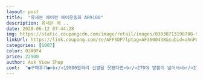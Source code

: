 ```yaml
---
layout: post 
title:  "유세븐 에어런 에어운동화 AR9100" 
description: 유세븐 에 ..
date: 2020-06-12 07:44:28 
img: https://static.coupangcdn.com/image/retail/images/83038713198788-9268deda-2e65-45ca-9d31-dc0960fb7d29.jpg 
linkUrl: https://link.coupang.com/re/AFFSDP?lptag=AF3600438&subid=ahnPublicAsk&pageKey=189188245&itemId=540172220&vendorItemId=4412849854&traceid=V0-113-18ed2412fbb58d69 
categories: [1007] 
color: 03A9F4 
price: 22900 
author: Ask View Shop 
cont:  "●구매후기●<br/>19800원짜리 신발을 못봤다면<br/>270에 발볼이 넓어서<br/>275 구입했는데 딱 좋아요.<br/><br/>가격 :22,900원<br/>가격에 저렴해서 좋을꺼란 기대는 안했음<br/>가성비 좋은 신발을 찾던중 구매했습니다.<br/><br/>그것보다 디자인이나 색깔이 좀 이쁜거?<br/>그래도 가격대비 소소하게 잘 신고 있습니다<br/>그런데 느낌은 좀 화면색상이 더 이쁘게 나옴<br/>그리고 쿠션감이 좀 딱딱해요<br/>근데 마트에는 단품.<br/>.<br/> 여러색상이 없어서... <br/>;;;<br/>급하게 또 주문했습니다 ㅎㅎㅎ<br/>네이비색상 구매했는데 색상도 마음에 들어요.<br/><br/>뒤꿈치 굽이 약간다르고<br/>또 낡으면 재구매의사 있어요.<br/><br/>마트에 파는신발 19800원 짜리가 더 좋아보임<br/>많이 딱딱하지 않고 쿠션감도 적당히 있습니다.<br/><br/>많이파세요.<br/> 추천합니다.<br/><br/>뭐 시장에서 파는 12만원데 운동화랑 비슷한데<br/>반반이라 별3개<br/>배송 : 로켓배송<br/>블랙으로 재구매 입니다<br/>사진으로는 이뽀였는데.<br/>.<br/> ;;<br/>쇼핑하러 나가지도 못하고 급해서 다른거 볼 겨를도 없었네요.<br/>.<br/><br/>신발 색상은 이쁘네요 투톤이라서<br/>어차피 보세는 보세만큼하니깐.<br/>.<br/><br/>엄지쪽에 구멍난거 보고 기겁해서<br/>오늘 신고 나왔는데.<br/>.<br/>덥네요 ㅎㅎㅎ오늘 체감기온 35도.<br/>.<br/>ㅋㅋㅋ<br/>이가격에 이정도 품질이면 대만족입니다.<br/><br/>이거 여름운동화 아니라서 무지하게 덥습니다.<br/><br/>이번에는... <br/><br/>이신발이 비싸다는 느낌은 없었을듯<br/>이제품에 비해 가격은 싼편은 아닌것같습니다.<br/><br/>작년 10월 정도 쯤에 핑크를 산적이 있습니다.<br/><br/>작년 한겨울 한철 핑크네이비로 잘 버텼네요 ㅎㅎㅎ<br/>작년과 똑같아요.<br/>.<br/><br/>작년에는 뉴발란스 신다가 급하게 쿠팡에서 샀는데<br/>제가 다른운동화는 안신고 하나만 주구장창 신는 타입이라<br/>직업특성상 신발이 빨리 닳는편이라<br/>투명실리콘 뒤꿈치부분이 신발을 저렴하게보이게하는느낌이들었네요<br/>허리 안좋거나 오래 서 계신분들은 음.<br/>.<br/>좀 비추.<br/>.<br/><br/>" 
---
```

